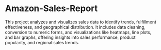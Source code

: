 # Amazon-Sales-Report
This project analyzes and visualizes sales data to identify trends, fulfillment effectiveness, and geographical distribution. It includes data cleaning, conversion to numeric forms, and visualizations like heatmaps, line plots, and bar graphs, offering insights into sales performance, product popularity, and regional sales trends.
